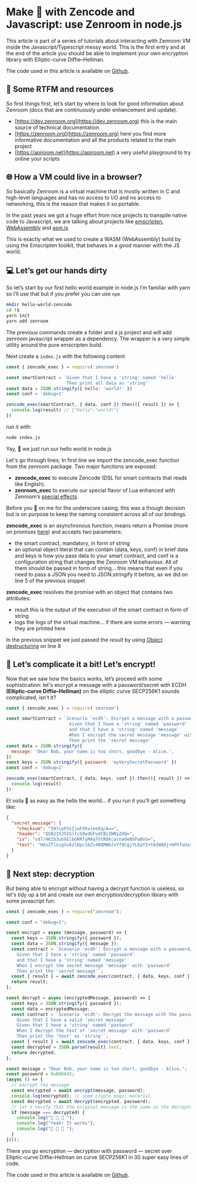 # Make 💏 with Zencode and Javascript: use Zenroom in node.js

This article is part of a series of tutorials about interacting with Zenroom VM inside the Javascript/Typescript messy world. This is the first entry and at the end of the article you should be able to implement your own encryption library with Elliptic-curve Diffie–Hellman.

The code used in this article is available on [Github](https://github.com/dyne/blog-code-samples).

## 📑 Some RTFM and resources

So first things first, let’s start by where to look for good information about Zenroom (docs that are continuously under enhancement and update).

- [https://dev.zenroom.org](https://dev.zenroom.org) this is the main source of technical documentation
- [https://zenroom.org](https://zenroom.org) here you find more informative documentation and all the products related to the main project
- [https://apiroom.net](https://apiroom.net) a very useful playground to try online your scripts

## 🌐 How a VM could live in a browser?

So basically Zenroom is a virtual machine that is mostly written in C and high-level languages and has no access to I/O and no access to networking, this is the reason that makes it so portable.


In the past years we got a huge effort from nice projects to transpile native code to Javascript, we are talking about projects like [emscripten](https://emscripten.org/), [WebAssembly](https://webassembly.org/) and [asm.js](http://asmjs.org/)


This is exactly what we used to create a WASM (WebAssembly) build by using the Emscripten toolkit, that behaves in a good manner with the JS world.

## 💻 Let’s get our hands dirty

So let’s start by our first hello world example in node.js I’m familiar with yarn so I’ll use that but if you prefer you can use `npm `


```bash
mkdir hello-world-zencode
cd !$
yarn init
yarn add zenroom
```


The previous commands create a folder and a js project and will add zenroom javascript wrapper as a dependency. The wrapper is a very simple utility around the pure emscripten build.


Next create a `index.js` with the following content

```javascript
const { zencode_exec } = require('zenroom')

const smartContract = `Given that I have a 'string' named 'hello'
                       Then print all data as 'string'`
const data = JSON.stringify({ hello: 'world!' })
const conf = 'debug=1'

zencode_exec(smartContract, { data, conf }).then(({ result }) => {
  console.log(result) // {"hello":"world!"}
})
```

run it with:

```bash
node index.js
```

Yay, 🥳 we just run our hello world in node.js

Let's go through lines; In first line we import the zencode_exec function from the zenroom package. Two major functions are exposed:

 - **zencode_exec** to execute Zencode (DSL for smart contracts that reads like English).
 - **zenroom_exec** to execute our special flavor of Lua enhanced with Zenroom’s [special effects](./lua).

Before you 🤬 on me for the underscore casing, this was a though decision but is on purpose to keep the naming consistent across all of our bindings.

**zencode_exec** is an asynchronous function, means return a Promise (more on promises [here](https://developer.mozilla.org/en-US/docs/Web/JavaScript/Guide/Using_promises)) and accepts two parameters:

- the smart contract, mandatory, in form of string
- an optional object literal that can contain {data, keys, conf} in brief data and keys is how you pass data to your smart contract, and conf is a configuration string that changes the Zenroom VM behaviour. All of them should be passed in form of string… this means that even if you need to pass a JSON you need to JSON.stringify it before, as we did on line 5 of the previous snippet

**zencode_exec** resolves the promise with an object that contains two attributes:

- result this is the output of the execution of the smart contract in form of string
- logs the logs of the virtual machine… if there are some errors — warning they are printed here

In the previous snippet we just passed the *result* by using [Object destructuring](https://developer.mozilla.org/en-US/docs/Web/JavaScript/Reference/Operators/Destructuring_assignment#object_destructuring) on line 8


## 🔏 Let’s complicate it a bit! Let’s encrypt!
Now that we saw how the basics works, let’s proceed with some sophistication: let's encrypt a message with a password/secret with ECDH **(Elliptic-curve Diffie–Hellman)** on the elliptic curve SECP256K1 sounds complicated, isn't it?


```javascript
const { zencode_exec } = require('zenroom')

const smartContract = `Scenario 'ecdh': Encrypt a message with a password/secret
                        Given that I have a 'string' named 'password'
                        and that I have a 'string' named 'message'
                        When I encrypt the secret message 'message' with 'password'
                        Then print the 'secret message'`
const data = JSON.stringify({
  message: 'Dear Bob, your name is too short, goodbye - Alice.',
})
const keys = JSON.stringify({ password: 'myVerySecretPassword' })
const conf = 'debug=1'

zencode_exec(smartContract, { data, keys, conf }).then(({ result }) => {
  console.log(result)
})
```

Et voila 🤯 as easy as the hello the world… if you run it you'll get something like:

```json
{
  "secret_message": {
    "checksum": "507cpFVzIjwFXhvieeXq/A==",
    "header": "QSB2ZXJ5IGltcG9ydGFudCBzZWNyZXQ=",
    "iv": "vd7/4KIb3ubXElbGRRTyM4qTVtROkcacnaOeN5Pa0Vo=",
    "text": "HGsZTlnigSv6zlDpc1bZs40QMWbJxYf9CgjYLEpYI+t62WA6j+bPhfoUxxbnWkYVjX4="
  }
}
```

## 🔏 Next step: decryption

But being able to encrypt without having a decrypt function is useless, so  let's tidy up a bit and create our own encryption/decryption library with some javascript fun:

```javascript
const { zencode_exec } = require("zenroom");

const conf = "debug=1";

const encrypt = async (message, password) => {
  const keys = JSON.stringify({ password });
  const data = JSON.stringify({ message });
  const contract = `Scenario 'ecdh': Encrypt a message with a password/secret
    Given that I have a 'string' named 'password'
    and that I have a 'string' named 'message'
    When I encrypt the secret message 'message' with 'password'
    Then print the 'secret message'`;
  const { result } = await zencode_exec(contract, { data, keys, conf });
  return result;
};

const decrypt = async (encryptedMessage, password) => {
  const keys = JSON.stringify({ password });
  const data = encryptedMessage;
  const contract = `Scenario 'ecdh': Decrypt the message with the password
    Given that I have a valid 'secret message'
    Given that I have a 'string' named 'password'
    When I decrypt the text of 'secret message' with 'password'
    Then print the 'text' as 'string'`;
  const { result } = await zencode_exec(contract, { data, keys, conf });
  const decrypted = JSON.parse(result).text;
  return decrypted;
};

const message = "Dear Bob, your name is too short, goodbye - Alice.";
const password = 0xBADA55;
(async () => {
  // encrypt the message
  const encrypted = await encrypt(message, password);
  console.log(encrypted); // some crypto magic material
  const decrypted = await decrypt(encrypted, password);
  // let's verify that the original message is the same as the decrypted one
  if (message === decrypted) {
    console.log("🎉 🎉 🎉 ");
    console.log("Yeah! It works");
    console.log("🎉 🎉 🎉 ");
  }
})();
```

There you go encryption — decryption with password — secret over Elliptic-curve Diffie–Hellman on curve SECP256K1 in 30 super easy lines of code.

The code used in this article is available on [Github](https://github.com/dyne/blog-code-samples).
